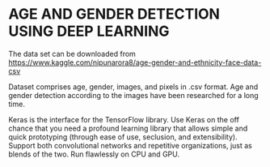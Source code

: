 # AGE AND GENDER DETECTION USING DEEP LEARNING

The data set can be downloaded from https://www.kaggle.com/nipunarora8/age-gender-and-ethnicity-face-data-csv

Dataset comprises age, gender, images, and pixels in .csv format. Age and gender detection according to the images have been researched for a long time.

Keras is the interface for the TensorFlow library. Use Keras on the off chance that you need a profound learning library that allows simple and quick prototyping (through ease of use, seclusion, and extensibility). Support both convolutional networks and repetitive organizations, just as blends of the two. Run flawlessly on CPU and GPU.
